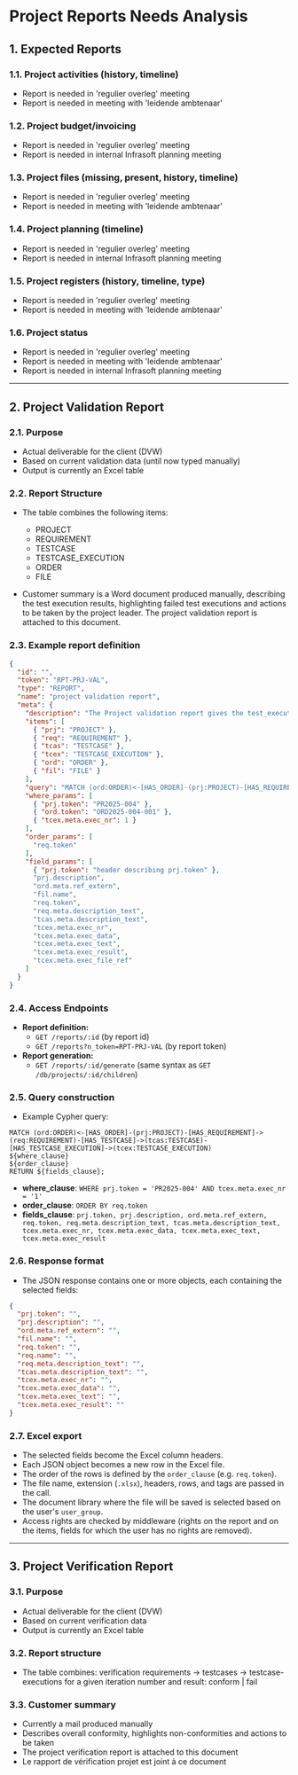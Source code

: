 # Project Reports Needs Analysis

## 1. Expected Reports

### 1.1. Project activities (history, timeline)

- Report is needed in 'regulier overleg' meeting
- Report is needed in meeting with 'leidende ambtenaar'

### 1.2. Project budget/invoicing

- Report is needed in 'regulier overleg' meeting
- Report is needed in internal Infrasoft planning meeting

### 1.3. Project files (missing, present, history, timeline)

- Report is needed in 'regulier overleg' meeting
- Report is needed in meeting with 'leidende ambtenaar'

### 1.4. Project planning (timeline)

- Report is needed in 'regulier overleg' meeting
- Report is needed in internal Infrasoft planning meeting

### 1.5. Project registers (history, timeline, type)

- Report is needed in 'regulier overleg' meeting
- Report is needed in meeting with 'leidende ambtenaar'

### 1.6. Project status

- Report is needed in 'regulier overleg' meeting
- Report is needed in meeting with 'leidende ambtenaar'
- Report is needed in internal Infrasoft planning meeting

---

## 2. Project Validation Report

### 2.1. Purpose

- Actual deliverable for the client (DVW)
- Based on current validation data (until now typed manually)
- Output is currently an Excel table

### 2.2. Report Structure

- The table combines the following items:

  - PROJECT
  - REQUIREMENT
  - TESTCASE
  - TESTCASE_EXECUTION
  - ORDER
  - FILE

- Customer summary is a Word document produced manually, describing the test execution results, highlighting failed test executions and actions to be taken by the project leader. The project validation report is attached to this document.

### 2.3. Example report definition

```json
{
  "id": "",
  "token": "RPT-PRJ-VAL",
  "type": "REPORT",
  "name": "project validation report",
  "meta": {
    "description": "The Project validation report gives the test_execution results within iteration nr the requirements in project",
    "items": [
      { "prj": "PROJECT" },
      { "req": "REQUIREMENT" },
      { "tcas": "TESTCASE" },
      { "tcex": "TESTCASE_EXECUTION" },
      { "ord": "ORDER" },
      { "fil": "FILE" }
    ],
    "query": "MATCH (ord:ORDER)<-[HAS_ORDER]-(prj:PROJECT)-[HAS_REQUIREMENT]->(req:REQUIREMENT)-[HAS_TESTCASE]->(tcas:TESTCASE)-[HAS_TESTCASE_EXECUTION]->(tcex:TESTCASE_EXECUTION)-[HAS_ATTACHMENT]->(fil:FILE) ${where_clause} ${order_clause} RETURN ${fields_clause};",
    "where_params": [
      { "prj.token": "PR2025-004" },
      { "ord.token": "ORD2025-004-001" },
      { "tcex.meta.exec_nr": 1 }
    ],
    "order_params": [
      "req.token"
    ],
    "field_params": [
      { "prj.token": "header describing prj.token" },
      "prj.description",
      "ord.meta.ref_extern",
      "fil.name",
      "req.token",
      "req.meta.description_text",
      "tcas.meta.description_text",
      "tcex.meta.exec_nr",
      "tcex.meta.exec_data",
      "tcex.meta.exec_text",
      "tcex.meta.exec_result",
      "tcex.meta.exec_file_ref"
    ]
  }
}
```

### 2.4. Access Endpoints

- **Report definition:**
  - `GET /reports/:id` (by report id)
  - `GET /reports?n_token=RPT-PRJ-VAL` (by report token)
- **Report generation:**
  - `GET /reports/:id/generate` (same syntax as `GET /db/projects/:id/children`)

### 2.5. Query construction

- Example Cypher query:

```cypher
MATCH (ord:ORDER)<-[HAS_ORDER]-(prj:PROJECT)-[HAS_REQUIREMENT]->(req:REQUIREMENT)-[HAS_TESTCASE]->(tcas:TESTCASE)-[HAS_TESTCASE_EXECUTION]->(tcex:TESTCASE_EXECUTION)
${where_clause}
${order_clause}
RETURN ${fields_clause};
```

- **where_clause**: `WHERE prj.token = 'PR2025-004' AND tcex.meta.exec_nr = '1'`
- **order_clause**: `ORDER BY req.token`
- **fields_clause**: `prj.token, prj.description, ord.meta.ref_extern, req.token, req.meta.description_text, tcas.meta.description_text, tcex.meta.exec_nr, tcex.meta.exec_data, tcex.meta.exec_text, tcex.meta.exec_result`

### 2.6. Response format

- The JSON response contains one or more objects, each containing the selected fields:

```json
{
  "prj.token": "",
  "prj.description": "",
  "ord.meta.ref_extern": "",
  "fil.name": "",
  "req.token": "",
  "req.name": "",
  "req.meta.description_text": "",
  "tcas.meta.description_text": "",
  "tcex.meta.exec_nr": "",
  "tcex.meta.exec_data": "",
  "tcex.meta.exec_text": "",
  "tcex.meta.exec_result": ""
}
```

### 2.7. Excel export

- The selected fields become the Excel column headers.
- Each JSON object becomes a new row in the Excel file.
- The order of the rows is defined by the `order_clause` (e.g. `req.token`).
- The file name, extension (`.xlsx`), headers, rows, and tags are passed in the call.
- The document library where the file will be saved is selected based on the user's `user_group`.
- Access rights are checked by middleware (rights on the report and on the items, fields for which the user has no rights are removed).

---

## 3. Project Verification Report

### 3.1. Purpose

- Actual deliverable for the client (DVW)
- Based on current verification data
- Output is currently an Excel table

### 3.2. Report structure

- The table combines: verification requirements → testcases → testcase-executions for a given iteration number and result: conform | fail

### 3.3. Customer summary

- Currently a mail produced manually
- Describes overall conformity, highlights non-conformities and actions to be taken
- The project verification report is attached to this document
- Le rapport de vérification projet est joint à ce document
